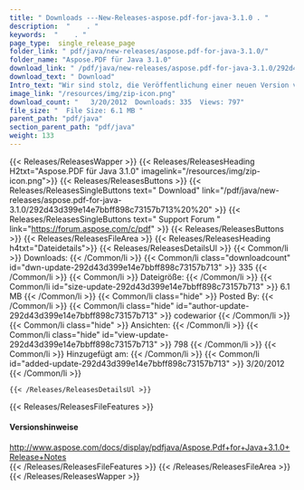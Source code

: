 ```yaml
---
title: " Downloads ---New-Releases-aspose.pdf-for-java-3.1.0 . "
description:  "    . " 
keywords:  "    . " 
page_type:  single_release_page
folder_link: " pdf/java/new-releases/aspose.pdf-for-java-3.1.0/"
folder_name: "Aspose.PDF für Java 3.1.0"
download_link: " /pdf/java/new-releases/aspose.pdf-for-java-3.1.0/292d43d399e14e7bbff898c73157b713"
download_text: " Download"
Intro_text: "Wir sind stolz, die Veröffentlichung einer neuen Version von Aspose.Pdf für Java 3.1 bekannt zu geben..."
image_link: "/resources/img/zip-icon.png"
download_count: "   3/20/2012  Downloads: 335  Views: 797"
file_size: "  File Size: 6.1 MB "
parent_path: "pdf/java"
section_parent_path: "pdf/java"
weight: 133
---
```


{{< Releases/ReleasesWapper >}}
  {{< Releases/ReleasesHeading H2txt="Aspose.PDF für Java 3.1.0" imagelink="/resources/img/zip-icon.png">}}
  {{< Releases/ReleasesButtons >}}
    {{< Releases/ReleasesSingleButtons text=" Download" link="/pdf/java/new-releases/aspose.pdf-for-java-3.1.0/292d43d399e14e7bbff898c73157b713%20%20" >}}
    {{< Releases/ReleasesSingleButtons text=" Support Forum " link="https://forum.aspose.com/c/pdf" >}}
  {{< Releases/ReleasesButtons >}}
  {{< Releases/ReleasesFileArea >}}
    {{< Releases/ReleasesHeading h4txt="Dateidetails">}}
    {{< Releases/ReleasesDetailsUl >}}
            {{< Common/li >}} Downloads: {{< /Common/li >}}
      {{< Common/li class="downloadcount" id="dwn-update-292d43d399e14e7bbff898c73157b713" >}} 335 {{< /Common/li >}}
      {{< Common/li >}} Dateigröße: {{< /Common/li >}}
      {{< Common/li id="size-update-292d43d399e14e7bbff898c73157b713" >}} 6.1 MB {{< /Common/li >}} 
      {{< Common/li  class="hide" >}} Posted By: {{< /Common/li >}} 
      {{< Common/li class="hide" id="author-update-292d43d399e14e7bbff898c73157b713" >}} codewarior {{< /Common/li >}}
      {{< Common/li class="hide" >}} Ansichten: {{< /Common/li >}}
      {{< Common/li class="hide" id="view-update-292d43d399e14e7bbff898c73157b713" >}} 798 {{< /Common/li >}}
      {{< Common/li >}} Hinzugefügt am: {{< /Common/li >}}
      {{< Common/li id="added-update-292d43d399e14e7bbff898c73157b713" >}} 3/20/2012 {{< /Common/li >}} 

    {{< /Releases/ReleasesDetailsUl >}}

  {{< Releases/ReleasesFileFeatures >}}
      <h4>Versionshinweise</h4><div> <a href="http://www.aspose.com/docs/display/pdfjava/Aspose.Pdf+for+Java+3.1.0+Release+Notes">http://www.aspose.com/docs/display/pdfjava/Aspose.Pdf+for+Java+3.1.0+Release+Notes</a></div>
  {{< /Releases/ReleasesFileFeatures >}}
 {{< /Releases/ReleasesFileArea >}}
{{< /Releases/ReleasesWapper >}}



